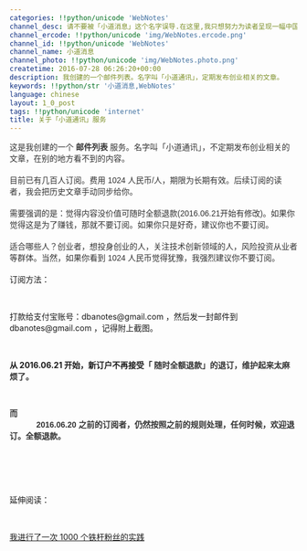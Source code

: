 ```yaml
---
categories: !!python/unicode 'WebNotes'
channel_desc: 请不要被「小道消息」这个名字误导.在这里,我只想努力为读者呈现一幅中国互联网的清明上河图.
channel_ercode: !!python/unicode 'img/WebNotes.ercode.png'
channel_id: !!python/unicode 'WebNotes'
channel_name: 小道消息
channel_photo: !!python/unicode 'img/WebNotes.photo.png'
createtime: 2016-07-28 06:26:20+00:00
description: 我创建的一个邮件列表。名字叫「小道通讯」，定期发布创业相关的文章。
keywords: !!python/str '小道消息,WebNotes'
language: chinese
layout: 1_0_post
tags: !!python/unicode 'internet'
title: 关于「小道通讯」服务
---
```

<div class="rich_media_content" id="js_content">
<p style="font-family: Avenir, sans-serif; border: 0px; margin-top: 12px; margin-bottom: 18px; padding: 0px; outline: 0px; color: rgb(51, 51, 51); white-space: normal;">
         这是我创建的一个
         <strong>
          邮件列表
         </strong>
         服务。名字叫「小道通讯」，不定期发布创业相关的文章，在别的地方看不到的内容。
        </p>
<p style="font-family: Avenir, sans-serif; border: 0px; margin-top: 12px; margin-bottom: 18px; padding: 0px; outline: 0px; color: rgb(51, 51, 51); white-space: normal;">
         目前已有几百人订阅。费用 1024 人民币/人，期限为长期有效。后续订阅的读者，我会把历史文章手动同步给你。
        </p>
<p style="font-family: Avenir, sans-serif; border: 0px; margin-top: 12px; margin-bottom: 18px; padding: 0px; outline: 0px; color: rgb(51, 51, 51); white-space: normal;">
         需要强调的是：觉得内容没价值可随时全额退款(2016.06.21开始有修改)。如果你觉得这是为了赚钱，那就不要订阅。如果你只是好奇，建议你也不要订阅。
        </p>
<p style="font-family: Avenir, sans-serif; border: 0px; margin-top: 12px; margin-bottom: 18px; padding: 0px; outline: 0px; color: rgb(51, 51, 51); white-space: normal;">
         适合哪些人？创业者，想投身创业的人，关注技术创新领域的人，风险投资从业者等群体。当然，如果你看到 1024 人民币觉得犹豫，我强烈建议你不要订阅。
        </p>
<p>
         订阅方法：
        </p>
<p>
<br/>
</p>
<p>
         打款给支付宝账号：dbanotes@gmail.com ，然后发一封邮件到 dbanotes@gmail.com ，记得附上截图。
        </p>
<p>
<br/>
</p>
<p>
<strong>
          从 2016.06.21 开始，新订户不再接受「
          <span style="color: rgb(51, 51, 51); font-family: Avenir, sans-serif;">
           随时全额退款」的退订，维护起来太麻烦了。
          </span>
</strong>
</p>
<p>
<strong>
<span style="color: rgb(51, 51, 51); font-family: Avenir, sans-serif;">
<br/>
</span>
</strong>
</p>
<p>
<strong>
<span style="color: rgb(51, 51, 51); font-family: Avenir, sans-serif;">
           而
           <span style="white-space: pre-wrap;">
            2016.06.20 之前的订阅者，仍然按照之前的规则处理，任何时候，欢迎退订。全额退款。
           </span>
</span>
</strong>
</p>
<p>
<strong>
<span style="color: rgb(51, 51, 51); font-family: Avenir, sans-serif;">
<span style="white-space: pre-wrap;">
<br/>
</span>
</span>
</strong>
</p>
<p>
         延伸阅读：
        </p>
<p>
<br/>
</p>
<p>
<a data_ue_src="http://mp.weixin.qq.com/s?__biz=MjM5ODIyMTE0MA==&amp;mid=2650968427&amp;idx=1&amp;sn=6d8c4708acf4f29fcca9d81acff9367d&amp;scene=21#wechat_redirect" href="http://mp.weixin.qq.com/s?__biz=MjM5ODIyMTE0MA==&amp;mid=2650968427&amp;idx=1&amp;sn=6d8c4708acf4f29fcca9d81acff9367d&amp;scene=21#wechat_redirect" target="_blank">
          我进行了一次 1000 个铁杆粉丝的实践
         </a>
</p>
</div>